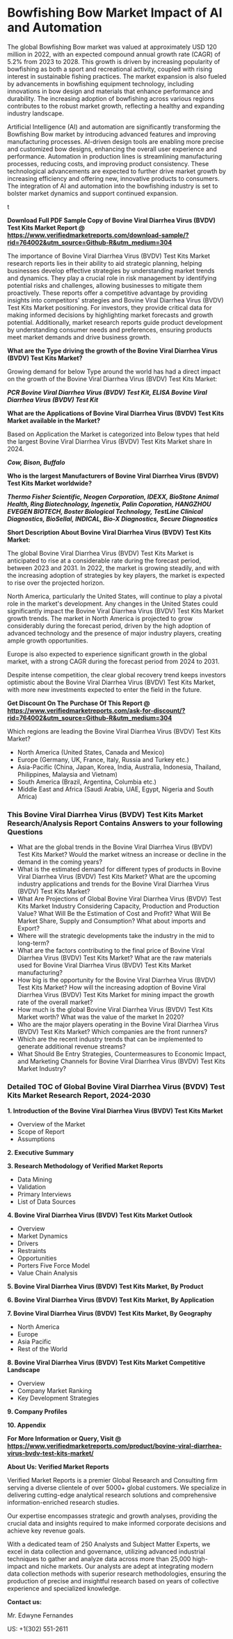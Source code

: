 <meta name="title" content="Global Bowfishing Bow Market Impact of AI and Automation"><meta name="description" content="The global Bowfishing Bow market was valued at approximately USD 120 million in 2022, with an expected compound annual growth rate (CAGR) of 5.2% from 2023 to 2028. Th"><meta name="title" content="Bowfishing Bow Market Size, Share, Scope, Trends, Growth, Opportunities, Analysis, Forecast"><h1>Bowfishing Bow Market Impact of AI and Automation</h1><p>The global Bowfishing Bow market was valued at approximately USD 120 million in 2022, with an expected compound annual growth rate (CAGR) of 5.2% from 2023 to 2028. This growth is driven by increasing popularity of bowfishing as both a sport and recreational activity, coupled with rising interest in sustainable fishing practices. The market expansion is also fueled by advancements in bowfishing equipment technology, including innovations in bow design and materials that enhance performance and durability. The increasing adoption of bowfishing across various regions contributes to the robust market growth, reflecting a healthy and expanding industry landscape.</p><p>Artificial Intelligence (AI) and automation are significantly transforming the Bowfishing Bow market by introducing advanced features and improving manufacturing processes. AI-driven design tools are enabling more precise and customized bow designs, enhancing the overall user experience and performance. Automation in production lines is streamlining manufacturing processes, reducing costs, and improving product consistency. These technological advancements are expected to further drive market growth by increasing efficiency and offering new, innovative products to consumers. The integration of AI and automation into the bowfishing industry is set to bolster market dynamics and support continued expansion.</p>t</p><p id="" class=""><strong>Download Full PDF Sample Copy of Bovine Viral Diarrhea Virus (BVDV) Test Kits Market Report @ <a href="https://www.verifiedmarketreports.com/download-sample/?rid=764002&utm_source=Github-R&utm_medium=304" target="_blank">https://www.verifiedmarketreports.com/download-sample/?rid=764002&utm_source=Github-R&utm_medium=304</a></strong></p><p>The importance of&nbsp;Bovine Viral Diarrhea Virus (BVDV) Test Kits Market research reports lies in their ability to aid strategic planning, helping businesses develop effective strategies by understanding market trends and dynamics. They play a crucial role in risk management by identifying potential risks and challenges, allowing businesses to mitigate them proactively. These reports offer a competitive advantage by providing insights into competitors' strategies and Bovine Viral Diarrhea Virus (BVDV) Test Kits Market positioning. For investors, they provide critical data for making informed decisions by highlighting market forecasts and growth potential. Additionally, market research reports guide product development by understanding consumer needs and preferences, ensuring products meet market demands and drive business growth.</p><p><strong>What are the&nbsp;Type driving the growth of the Bovine Viral Diarrhea Virus (BVDV) Test Kits Market?</strong></p><p id="" class="">Growing demand for below Type around the world has had a direct impact on the growth of the Bovine Viral Diarrhea Virus (BVDV) Test Kits Market:</p><em><strong>PCR Bovine Viral Diarrhea Virus (BVDV) Test Kit, ELISA Bovine Viral Diarrhea Virus (BVDV) Test Kit</strong></em></p><strong>What are the&nbsp;Applications&nbsp;of Bovine Viral Diarrhea Virus (BVDV) Test Kits Market available in the Market?</strong></p><p id="" class="">Based on Application the Market is categorized into Below types that held the largest Bovine Viral Diarrhea Virus (BVDV) Test Kits Market share In 2024.</p><em><strong>Cow, Bison, Buffalo</strong></em></p><strong>Who is the largest Manufacturers of Bovine Viral Diarrhea Virus (BVDV) Test Kits Market worldwide?</strong></p><p><em><strong>Thermo Fisher Scientific, Neogen Corporation, IDEXX, BioStone Animal Health, Ring Biotechnology, Ingenetix, Palin Coporation, HANGZHOU EVEGEN BIOTECH, Boster Biological Technology, TestLine Clinical Diagnostics, BioSellal, INDICAL, Bio-X Diagnostics, Secure Diagnostics</strong></em></p><p id="" class=""><strong>Short Description About Bovine Viral Diarrhea Virus (BVDV) Test Kits Market:</strong></p><p>The global Bovine Viral Diarrhea Virus (BVDV) Test Kits Market is anticipated to rise at a considerable rate during the forecast period, between 2023 and 2031. In 2022, the market is growing steadily, and with the increasing adoption of strategies by key players, the market is expected to rise over the projected horizon.</p><p>North America, particularly the United States, will continue to play a pivotal role in the market's development. Any changes in the United States could significantly impact the Bovine Viral Diarrhea Virus (BVDV) Test Kits Market growth trends. The market in North America is projected to grow considerably during the forecast period, driven by the high adoption of advanced technology and the presence of major industry players, creating ample growth opportunities.</p><p>Europe is also expected to experience significant growth in the global market, with a strong CAGR during the forecast period from 2024 to 2031.</p><p>Despite intense competition, the clear global recovery trend keeps investors optimistic about the Bovine Viral Diarrhea Virus (BVDV) Test Kits Market, with more new investments expected to enter the field in the future.</p><p id="" class=""><strong>Get Discount On The Purchase Of This Report @ <a href="https://www.verifiedmarketreports.com/ask-for-discount/?rid=764002&utm_source=Github-R&utm_medium=304" target="_blank">https://www.verifiedmarketreports.com/ask-for-discount/?rid=764002&utm_source=Github-R&utm_medium=304</a></strong></p>Which regions are leading the Bovine Viral Diarrhea Virus (BVDV) Test Kits Market?</p><ul><li>North America (United States, Canada and Mexico)</li><li>Europe (Germany, UK, France, Italy, Russia and Turkey etc.)</li><li>Asia-Pacific (China, Japan, Korea, India, Australia, Indonesia, Thailand, Philippines, Malaysia and Vietnam)</li><li>South America (Brazil, Argentina, Columbia etc.)</li><li>Middle East and Africa (Saudi Arabia, UAE, Egypt, Nigeria and South Africa)</li></ul><h3 id="" class="">This Bovine Viral Diarrhea Virus (BVDV) Test Kits Market Research/Analysis Report Contains Answers to your following Questions</h3><ul><li>What are the global trends in the Bovine Viral Diarrhea Virus (BVDV) Test Kits Market? Would the market witness an increase or decline in the demand in the coming years?</li><li>What is the estimated demand for different types of products in Bovine Viral Diarrhea Virus (BVDV) Test Kits Market? What are the upcoming industry applications and trends for the Bovine Viral Diarrhea Virus (BVDV) Test Kits Market?</li><li>What Are Projections of Global Bovine Viral Diarrhea Virus (BVDV) Test Kits Market Industry Considering Capacity, Production and Production Value? What Will Be the Estimation of Cost and Profit? What Will Be Market Share, Supply and Consumption? What about imports and Export?</li><li>Where will the strategic developments take the industry in the mid to long-term?</li><li>What are the factors contributing to the final price of Bovine Viral Diarrhea Virus (BVDV) Test Kits Market? What are the raw materials used for Bovine Viral Diarrhea Virus (BVDV) Test Kits Market manufacturing?</li><li>How big is the opportunity for the Bovine Viral Diarrhea Virus (BVDV) Test Kits Market? How will the increasing adoption of Bovine Viral Diarrhea Virus (BVDV) Test Kits Market for mining impact the growth rate of the overall market?</li><li>How much is the global Bovine Viral Diarrhea Virus (BVDV) Test Kits Market worth? What was the value of the market In 2020?</li><li>Who are the major players operating in the Bovine Viral Diarrhea Virus (BVDV) Test Kits Market? Which companies are the front runners?</li><li>Which are the recent industry trends that can be implemented to generate additional revenue streams?</li><li>What Should Be Entry Strategies, Countermeasures to Economic Impact, and Marketing Channels for Bovine Viral Diarrhea Virus (BVDV) Test Kits Market Industry?</li></ul><h3 id="" class="">Detailed TOC of Global Bovine Viral Diarrhea Virus (BVDV) Test Kits Market Research Report, 2024-2030</h3><p id="" class=""><strong>1. Introduction of the Bovine Viral Diarrhea Virus (BVDV) Test Kits Market</strong></p><ul><li>Overview of the Market</li><li>Scope of Report</li><li>Assumptions</li></ul><p id="" class=""><strong>2. Executive Summary</strong></p><p id="" class=""><strong>3. Research Methodology of Verified Market Reports</strong></p><ul><li>Data Mining</li><li>Validation</li><li>Primary Interviews</li><li>List of Data Sources</li></ul><p id="" class=""><strong>4. Bovine Viral Diarrhea Virus (BVDV) Test Kits Market Outlook</strong></p><ul><li>Overview</li><li>Market Dynamics</li><li>Drivers</li><li>Restraints</li><li>Opportunities</li><li>Porters Five Force Model</li><li>Value Chain Analysis</li></ul><p id="" class=""><strong>5. Bovine Viral Diarrhea Virus (BVDV) Test Kits Market, By Product</strong></p><p id="" class=""><strong>6. Bovine Viral Diarrhea Virus (BVDV) Test Kits Market, By Application</strong></p><p id="" class=""><strong>7. Bovine Viral Diarrhea Virus (BVDV) Test Kits Market, By Geography</strong></p><ul><li>North America</li><li>Europe</li><li>Asia Pacific</li><li>Rest of the World</li></ul><p id="" class=""><strong>8. Bovine Viral Diarrhea Virus (BVDV) Test Kits Market Competitive Landscape</strong></p><ul><li>Overview</li><li>Company Market Ranking</li><li>Key Development Strategies</li></ul><p id="" class=""><strong>9. Company Profiles</strong></p><p id="" class=""><strong>10. Appendix</strong></p><p id="" class=""><strong>For More Information or Query, Visit @ <a href="https://www.verifiedmarketreports.com/product/bovine-viral-diarrhea-virus-bvdv-test-kits-market/" target="_blank">https://www.verifiedmarketreports.com/product/bovine-viral-diarrhea-virus-bvdv-test-kits-market/</a></strong></p><p id="" class=""><strong>About Us: Verified Market Reports</strong></p><p id="" class="">Verified Market Reports is a premier Global Research and Consulting firm serving a diverse clientele of over 5000+ global customers. We specialize in delivering cutting-edge analytical research solutions and comprehensive information-enriched research studies.</p><p id="" class="">Our expertise encompasses strategic and growth analyses, providing the crucial data and insights required to make informed corporate decisions and achieve key revenue goals.</p><p id="" class="">With a dedicated team of 250 Analysts and Subject Matter Experts, we excel in data collection and governance, utilizing advanced industrial techniques to gather and analyze data across more than 25,000 high-impact and niche markets. Our analysts are adept at integrating modern data collection methods with superior research methodologies, ensuring the production of precise and insightful research based on years of collective experience and specialized knowledge.</p><p id="" class=""><strong>Contact us:</strong></p><p id="" class="">Mr. Edwyne Fernandes</p><p id="" class="">US: +1(302) 551-2611</p>